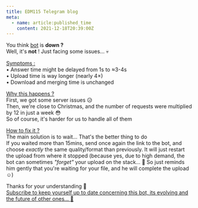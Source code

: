 ```yaml
---
title: EDM115 Telegram blog
meta:
  - name: article:published_time
    content: 2021-12-18T20:39:00Z
---
```


You think [bot](https://t.me/ytvideodownloaderbyedm115_bot) is **down ?**  
Well, it's **not** ! Just facing some issues… :skull:  
  
<u>Symptoms :</u>  
• Answer time might be delayed from 1s to ≈3-4s  
• Upload time is way longer (nearly 4×)  
• Download and merging time is unchanged  
  
<u>Why this happens ?</u>  
First, we got some server issues :disappointed_relieved:  
Then, we're close to Christmas, and the number of requests were multiplied by 12 in just a week :flushed:  
So of course, it's harder for us to handle all of them  
  
<u>How to fix it ?</u>  
The main solution is to wait… That's the better thing to do  
If you waited more than 15mins, send once again the link to the bot, and choose *exactly* the same quality/format than previously. It will just restart the upload from where it stopped (because yes, due to high demand, the bot can sometimes *"forget"* your upload on the stack… :smiling_face_with_tear: So just reminds him gently that you're waiting for your file, and he will complete the upload :relaxed:)  
  
Thanks for your understanding :smiling_face_with_three_hearts:  
[Subscribe to keep yourself up to date concerning this bot, its evolving and the future of other ones… :eyes:](https://t.me/EDM115bots)

